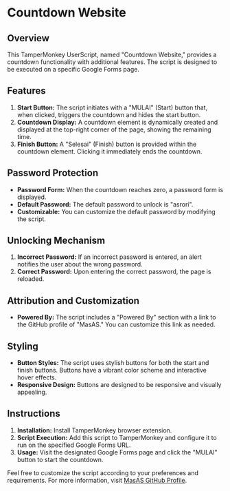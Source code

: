 # Countdown Website

## Overview
This TamperMonkey UserScript, named "Countdown Website," provides a countdown functionality with additional features. The script is designed to be executed on a specific Google Forms page.

## Features
1. **Start Button:** The script initiates with a "MULAI" (Start) button that, when clicked, triggers the countdown and hides the start button.
2. **Countdown Display:** A countdown element is dynamically created and displayed at the top-right corner of the page, showing the remaining time.
3. **Finish Button:** A "Selesai" (Finish) button is provided within the countdown element. Clicking it immediately ends the countdown.

## Password Protection
- **Password Form:** When the countdown reaches zero, a password form is displayed.
- **Default Password:** The default password to unlock is "asrori".
- **Customizable:** You can customize the default password by modifying the script.

## Unlocking Mechanism
1. **Incorrect Password:** If an incorrect password is entered, an alert notifies the user about the wrong password.
2. **Correct Password:** Upon entering the correct password, the page is reloaded.

## Attribution and Customization
- **Powered By:** The script includes a "Powered By" section with a link to the GitHub profile of "MasAS." You can customize this link as needed.

## Styling
- **Button Styles:** The script uses stylish buttons for both the start and finish buttons. Buttons have a vibrant color scheme and interactive hover effects.
- **Responsive Design:** Buttons are designed to be responsive and visually appealing.

## Instructions
1. **Installation:** Install TamperMonkey browser extension.
2. **Script Execution:** Add this script to TamperMonkey and configure it to run on the specified Google Forms URL.
3. **Usage:** Visit the designated Google Forms page and click the "MULAI" button to start the countdown.

Feel free to customize the script according to your preferences and requirements. For more information, visit [MasAS GitHub Profile](https://github.com/masas112).

